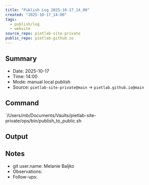 ```yaml
---
title: "Publish Log 2025-10-17_14_00"
created: "2025-10-17_14:00"
tags:
  - publish/log
  - website
source_repo: pietlab-site-private
public_repo: pietlab.github.io
---
```


## Summary
- Date: 2025-10-17
- Time: 14:00
- Mode: manual local publish
- Source: `pietlab-site-private@main` → `pietlab.github.io@main`

## Command
`/Users/mb/Documents/Vaults/pietlab-site-private/ops/bin/publish_to_public.sh

## Output

## Notes
- git user.name: Melanie Baljko
- Observations: 
- Follow-ups: